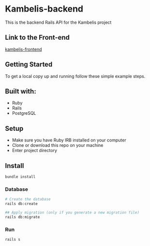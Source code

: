 # Kambelis-backend

This is the backend Rails API for the Kambelis project

## Link to the Front-end

[kambelis-frontend](https://github.com/ntzwilly/kambelis-frontend)

## Getting Started

To get a local copy up and running follow these simple example steps.

## Built with:
  - Ruby
  - Rails
  - PostgreSQL
## Setup

- Make sure you have Ruby IRB installed on your computer
- Clone or download this repo on your machine
- Enter project directory
## Install

```sh
bundle install
```

### Database

```sh
# Create the database
rails db:create

## Apply migration (only if you generate a new migration file)
rails db:migrate
```
### Run

```sh
rails s
```
